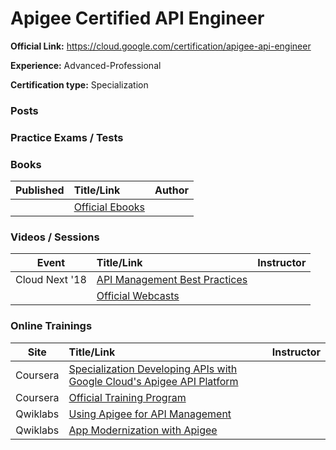 # Apigee Certified API Engineer

**Official Link:** https://cloud.google.com/certification/apigee-api-engineer

**Experience:** Advanced-Professional

**Certification type:** Specialization

### Posts

### Practice Exams / Tests

### Books
| Published | Title/Link | Author |
| :---:         |     :---      |          :--- |
| | [Official Ebooks](https://cloud.google.com/apigee/resources/#/type=Ebook) | |

### Videos / Sessions
| Event | Title/Link | Instructor |
| :---:         |     :---      |          :--- |
| Cloud Next '18 | [API Management Best Practices](https://www.youtube.com/watch?v=a_oPGpMfjMg) | |
| | [Official Webcasts](https://docs.apigee.com/) | |

### Online Trainings
| Site | Title/Link | Instructor |
| :---:         |     :---      |          :--- |
| Coursera | [Specialization Developing APIs with Google Cloud's Apigee API Platform](https://www.coursera.org/specializations/apigee-api-gcp) | |
| Coursera | [Official Training Program](https://cloud.google.com/training/apigee) | |
| Qwiklabs | [Using Apigee for API Management](https://google.qwiklabs.com/focuses/798?catalog_rank=%7B%22rank%22%3A4%2C%22num_filters%22%3A0%2C%22has_search%22%3Atrue%7D&locale=en&parent=catalog&search_id=2135458) | |
| Qwiklabs| [App Modernization with Apigee](https://google.qwiklabs.com/quests/57?catalog_rank=%7B%22rank%22%3A1%2C%22num_filters%22%3A0%2C%22has_search%22%3Atrue%7D&locale=en&search_id=2135458) | |

